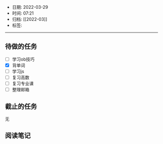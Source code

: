 - 日期: 2022-03-29
- 时间: 07:21
- 归档: [[2022-03]]
- 标签: 
---

## 待做的任务

- [ ] 学习ob技巧
- [x] 背单词
- [ ] 学习js
- [ ] 复习高数
- [ ] 复习专业课
- [ ] 整理邮箱

## 截止的任务

无

## 阅读笔记




